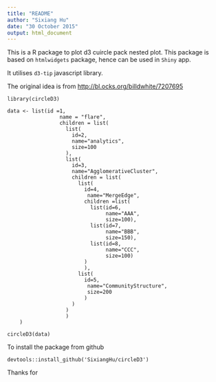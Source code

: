 ```yaml
---
title: "README"
author: "Sixiang Hu"
date: "30 October 2015"
output: html_document
---
```


This is a R package to plot d3 cuircle pack nested plot. This package is based on `htmlwidgets` package, hence can be used in `Shiny` app.

It utilises `d3-tip` javascript library.

The original idea is from http://bl.ocks.org/billdwhite/7207695

```{r}
library(circleD3)

data <- list(id =1,
                 name = "flare",
                 children = list(
                   list(
                     id=2,
                     name="analytics",
                     size=100
                   ),
                   list(
                     id=3,
                     name="AgglomerativeCluster",
                     children = list(
                       list(
                         id=4,
                          name="MergeEdge",
                         children =list(
                           list(id=6,
                                name="AAA",
                                size=100),
                           list(id=7,
                                name="BBB",
                                size=150),
                           list(id=8,
                                name="CCC",
                                size=100)
                         )
                         ),
                       list(
                         id=5,
                          name="CommunityStructure",
                          size=200
                         )
                     )
                   )
                   )
    )

circleD3(data)

```

To install the package from github

```{r, eval=FALSE}
devtools::install_github('SixiangHu/circleD3')
```

Thanks for 
